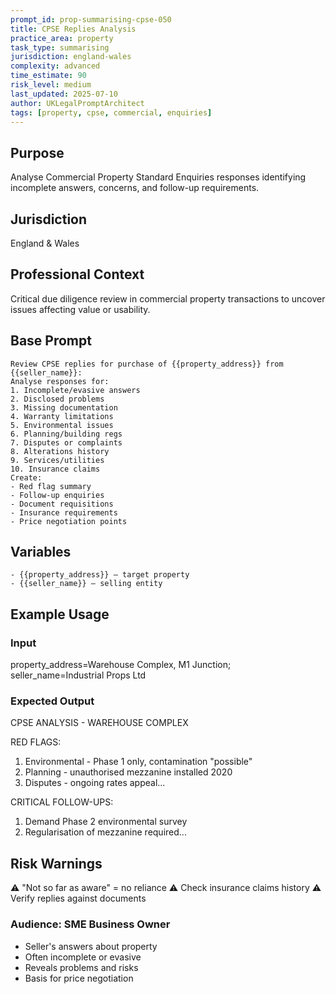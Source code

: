 ```yaml
---
prompt_id: prop-summarising-cpse-050
title: CPSE Replies Analysis
practice_area: property
task_type: summarising
jurisdiction: england-wales
complexity: advanced
time_estimate: 90
risk_level: medium
last_updated: 2025-07-10
author: UKLegalPromptArchitect
tags: [property, cpse, commercial, enquiries]
---
```


## Purpose
Analyse Commercial Property Standard Enquiries responses identifying incomplete answers, concerns, and follow-up requirements.

## Jurisdiction
England & Wales

## Professional Context
Critical due diligence review in commercial property transactions to uncover issues affecting value or usability.

## Base Prompt
```text
Review CPSE replies for purchase of {{property_address}} from {{seller_name}}:
Analyse responses for:
1. Incomplete/evasive answers
2. Disclosed problems
3. Missing documentation
4. Warranty limitations
5. Environmental issues
6. Planning/building regs
7. Disputes or complaints
8. Alterations history
9. Services/utilities
10. Insurance claims
Create:
- Red flag summary
- Follow-up enquiries
- Document requisitions
- Insurance requirements
- Price negotiation points
```

## Variables
```text
- {{property_address}} – target property
- {{seller_name}} – selling entity
```

## Example Usage
### Input
property_address=Warehouse Complex, M1 Junction; seller_name=Industrial Props Ltd

### Expected Output
CPSE ANALYSIS - WAREHOUSE COMPLEX

RED FLAGS:
1. Environmental - Phase 1 only, contamination "possible"
2. Planning - unauthorised mezzanine installed 2020
3. Disputes - ongoing rates appeal...

CRITICAL FOLLOW-UPS:
1. Demand Phase 2 environmental survey
2. Regularisation of mezzanine required...

## Risk Warnings
⚠️ "Not so far as aware" = no reliance
⚠️ Check insurance claims history
⚠️ Verify replies against documents

### Audience: SME Business Owner
- Seller's answers about property
- Often incomplete or evasive
- Reveals problems and risks
- Basis for price negotiation
